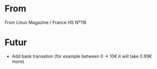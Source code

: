 # From
From Linux Magazine / France HS N°116

# Futur
- Add bank transation (for example between 0 -> 10€ it will take 0.99€ more)